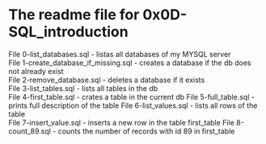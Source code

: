 # The readme file for 0x0D-SQL_introduction  

File 0-list_databases.sql - listas all databases of my MYSQL server  
File 1-create_database_if_missing.sql - creates a database if the db does not already exist  
File 2-remove_database.sql - deletes a database if it exists  
File 3-list_tables.sql - lists all tables in the db  
File 4-first_table.sql - crates a table in the current db
File 5-full_table.sql - prints full description of the table
File 6-list_values.sql - lists all rows of the table  
File 7-insert_value.sql - inserts a new row in the table first_table
File 8-count_89.sql - counts the number of records with id 89 in first_table